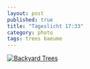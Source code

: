 ```yaml
---
layout: post
published: true
title: "Tageslicht 17:33"
category: photo
tags: trees baeume
---
```


[![Backyard Trees](http://40.media.tumblr.com/8429af75f944f48394a91c4542b085e6/tumblr_njzqsqp4Vv1rive1ro1_500.jpg)](http://dr3wh0.tumblr.com/post/111415117559/tageslicht-17-33 "View on Tumblr")
